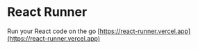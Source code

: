 # React Runner

Run your React code on the go [https://react-runner.vercel.app](https://react-runner.vercel.app)
